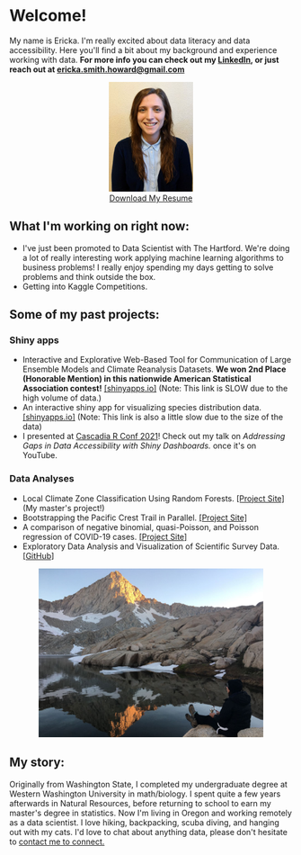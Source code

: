 # Welcome!

My name is Ericka. I'm really excited about data literacy and data accessibility. Here you'll find a bit about my background and experience working with data. **For more info you can check out my [LinkedIn](https://www.linkedin.com/in/erickasmithhoward/), or just reach out at <ericka.smith.howard@gmail.com>**
<center><img src="./images/thumbnail.jpg" width="150" height="195"></center>
<div style="text-align: center"><a href="./downloads/resume.pdf.pdf" download="Howard_Ericka_Resume.pdf">Download My Resume</a></div>

## What I'm working on right now: 

* I've just been promoted to Data Scientist with The Hartford. We're doing a lot of really interesting work applying machine learning algorithms to business problems! I really enjoy spending my days getting to solve problems and think outside the box.
* Getting into Kaggle Competitions.

## Some of my past projects:

### Shiny apps
* Interactive and Explorative Web-Based Tool for Communication of Large Ensemble Models and Climate Reanalysis Datasets. **We won 2nd Place (Honorable Mention) in this nationwide American Statistical Association contest!** [[shinyapps.io]](https://jimmylovestea.shinyapps.io/datadash/) (Note: This link is SLOW due to the high volume of data.)
* An interactive shiny app for visualizing species distribution data. [[shinyapps.io]](https://erickabsmith.shinyapps.io/catch-data/) (Note: This link is also a little slow due to the size of the data)
* I presented at [Cascadia R Conf 2021](https://cascadiarconf.com/)! Check out my talk on *Addressing Gaps in Data Accessibility with Shiny Dashboards.* once it's on YouTube.

### Data Analyses
* Local Climate Zone Classification Using Random Forests. [[Project Site]](https://ericka-howard.github.io/masters-project-lcz-classification/) (My master's project!)
* Bootstrapping the Pacific Crest Trail in Parallel. [[Project Site]](https://ericka-howard.github.io/erickahoward-project-trail/)
* A comparison of negative binomial, quasi-Poisson, and Poisson regression of COVID-19 cases. [[Project Site]](https://ericka-howard.github.io/generalized_regression_models/)
* Exploratory Data Analysis and Visualization of Scientific Survey Data. [[GitHub]](https://github.com/ericka-howard/flatfish_2020)


<center>
<img src="./images/mineral_king.JPG" alt="LCZ Reference Data" width="400" height="300">
</center>

## My story:

Originally from Washington State, I completed my undergraduate degree at Western Washington University in math/biology. I spent quite a few years afterwards in Natural Resources, before returning to school to earn my master's degree in statistics. Now I'm living in Oregon and working remotely as a data scientist. I love hiking, backpacking, scuba diving, and hanging out with my cats. I'd love to chat about anything data, please don't hesitate to [contact me to connect.](mailto:ericka.smith.howard@gmail.com)
